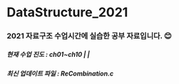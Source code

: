 # DataStructure_2021
<h3> 2021 자료구조 수업시간에 실습한 공부 자료입니다. 😊 </h3>
<h5> 현재 수업 진도 : ch01~ch10 |  | </h5>
<h5> 최신 업데이트 파일 : ReCombination.c </h5>
